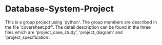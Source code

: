 # Database-System-Project

This is a group project using 'python'.
The group members are described in the file 'coversheet.pdf'.
The detail description can be found in the three files which are 'project_case_study', 'project_diagram' and 'project_specification'.
